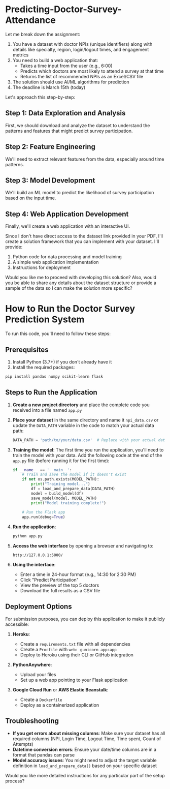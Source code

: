 # Predicting-Doctor-Survey-Attendance

Let me break down the assignment:

1. You have a dataset with doctor NPIs (unique identifiers) along with details like specialty, region, login/logout times, and engagement metrics
2. You need to build a web application that:
   - Takes a time input from the user (e.g., 6:00)
   - Predicts which doctors are most likely to attend a survey at that time
   - Returns the list of recommended NPIs as an Excel/CSV file
3. The solution should use AI/ML algorithms for prediction
4. The deadline is March 15th (today)

Let's approach this step-by-step:

## Step 1: Data Exploration and Analysis
First, we should download and analyze the dataset to understand the patterns and features that might predict survey participation.

## Step 2: Feature Engineering
We'll need to extract relevant features from the data, especially around time patterns.

## Step 3: Model Development
We'll build an ML model to predict the likelihood of survey participation based on the input time.

## Step 4: Web Application Development
Finally, we'll create a web application with an interactive UI.

Since I don't have direct access to the dataset link provided in your PDF, I'll create a solution framework that you can implement with your dataset. I'll provide:

1. Python code for data processing and model training
2. A simple web application implementation
3. Instructions for deployment

Would you like me to proceed with developing this solution? Also, would you be able to share any details about the dataset structure or provide a sample of the data so I can make the solution more specific?


# How to Run the Doctor Survey Prediction System

To run this code, you'll need to follow these steps:

## Prerequisites

1. Install Python (3.7+) if you don't already have it
2. Install the required packages:

```bash
pip install pandas numpy scikit-learn flask
```

## Steps to Run the Application

1. **Create a new project directory** and place the complete code you received into a file named `app.py`

2. **Place your dataset** in the same directory and name it `npi_data.csv` or update the `DATA_PATH` variable in the code to match your actual data path:
   ```python
   DATA_PATH = 'path/to/your/data.csv'  # Replace with your actual data path
   ```

3. **Training the model**: The first time you run the application, you'll need to train the model with your data. Add the following code at the end of the `app.py` file (before running it for the first time):

   ```python
   if __name__ == '__main__':
       # Train and save the model if it doesn't exist
       if not os.path.exists(MODEL_PATH):
           print("Training model...")
           df = load_and_prepare_data(DATA_PATH)
           model = build_model(df)
           save_model(model, MODEL_PATH)
           print("Model training complete!")
       
       # Run the Flask app
       app.run(debug=True)
   ```

4. **Run the application**:
   ```bash
   python app.py
   ```

5. **Access the web interface** by opening a browser and navigating to:
   ```
   http://127.0.0.1:5000/
   ```

6. **Using the interface**:
   - Enter a time in 24-hour format (e.g., 14:30 for 2:30 PM)
   - Click "Predict Participation"
   - View the preview of the top 5 doctors
   - Download the full results as a CSV file

## Deployment Options

For submission purposes, you can deploy this application to make it publicly accessible:

1. **Heroku**:
   - Create a `requirements.txt` file with all dependencies
   - Create a `Procfile` with `web: gunicorn app:app`
   - Deploy to Heroku using their CLI or GitHub integration

2. **PythonAnywhere**:
   - Upload your files
   - Set up a web app pointing to your Flask application

3. **Google Cloud Run** or **AWS Elastic Beanstalk**:
   - Create a `Dockerfile`
   - Deploy as a containerized application

## Troubleshooting

- **If you get errors about missing columns**: Make sure your dataset has all required columns (NPI, Login Time, Logout Time, Time spent, Count of Attempts)
- **Datetime conversion errors**: Ensure your date/time columns are in a format that pandas can parse
- **Model accuracy issues**: You might need to adjust the target variable definition in `load_and_prepare_data()` based on your specific dataset

Would you like more detailed instructions for any particular part of the setup process?

